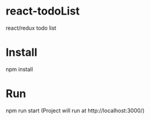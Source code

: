 # react-todoList
react/redux todo list

# Install
npm install

# Run
npm run start 
(Project will run at http://localhost:3000/)


